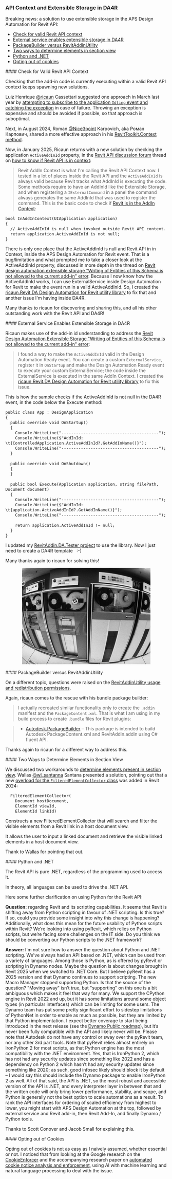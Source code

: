 <head>
<meta http-equiv="Content-Type" content="text/html; charset=utf-8">
<link rel="stylesheet" type="text/css" href="bc.css">

<!--
https://prismjs.com
<pre><code class="language-cs">
-->
<link href="https://cdn.jsdelivr.net/npm/prismjs@1.29.0/themes/prism.min.css" rel="stylesheet" />
<script src="https://cdn.jsdelivr.net/npm/prismjs@1.29.0/components/prism-core.min.js"></script>
<script src="https://cdn.jsdelivr.net/npm/prismjs@1.29.0/plugins/autoloader/prism-autoloader.min.js"></script>
<style> code[class*=language-], pre[class*=language-] { font-size : 90%; } </style>

</head>

<!--

- check api context
  ricaun 2024-03
  https://thebuildingcoder.typepad.com/blog/2024/03/api-context-aps-toolkit-and-da4r-debugging.html#2
  roman nice3point 2024-08
  https://thebuildingcoder.typepad.com/blog/2024/08/api-context-background-process-postcommand.html#4
  ricaun 2025-01
  [How to know if Revit API is in Context](https://forums.autodesk.com/t5/revit-api-forum/how-to-know-if-revit-api-is-in-context/m-p/13276039#M83476)

- ricaun handles add-in id for extensible storage in DA4R to solve
  Revit Design Automation | Extensible Storage "Writing of Entities of this Schema is not allowed to the current add-in." Error
  https://forums.autodesk.com/t5/revit-api-forum/revit-design-automation-extensible-storage-quot-writing-of/m-p/13280384#M83582

- ricaun's bundle package builder
  RevitAddinUtility usage and redistribution permissions.
  https://forums.autodesk.com/t5/revit-api-forum/revitaddinutility-usage-and-redistribution-permissions/td-p/8182324
  I actually recreate a similar package only to create the .addin and the PackageContent.xml. That what I have been using in my build process to create .bundle files for the Revit plugins.
  https://github.com/ricaun-io/Autodesk.PackageBuilder

- we discussed two workarounds to [Determine Elements Present in Section View]
  https://thebuildingcoder.typepad.com/blog/2024/01/directcontext3d-ids-and-linked-section-elements-.html#5
  now Wallas [@wl_santanna](https://forums.autodesk.com/t5/user/viewprofilepage/user-id/9728005) Santana presented the true solution, pointing out that:
  A new overload for the FilteredElementCollector class was added in revit 2024. It allows the user to input a linked document and retrieve the visible linked elements in a host document view.
  ApiDocs.co · Revit · FilteredElementCollector Constructor (Document, ElementId, ElementId)
  https://apidocs.co/apps/revit/2024/968b52a0-de55-2f96-de40-968812bc41c7.htm
  https://www.revitapidocs.com/2024/968b52a0-de55-2f96-de40-968812bc41c7.htm
  FilteredElementCollector(Document, ElementId, ElementId)
  Constructs a new FilteredElementCollector that will search and filter the visible elements from a Revit link in a host document view.

- https://autodesk.slack.com/archives/C0SR6NAP8/p1730892247924659
  Python versus .NET
  Q: regarding Revit and its scripting capabilities.
  It seems that Revit is shifting away from Python scripting in favor of .NET scripting. Is this accurate? If so, could you provide some insight into why this change is happening? Additionally, what does this mean for the future usability of Python scripts within Revit?
  We’re currently looking to use PyRevit, which relies on Python scripts, but we’re facing some challenges on the IT side (we’re using Sentinel—see this post for reference: https://github.com/pyrevitlabs/pyRevit/issues/1055). From Autodesk’s perspective, should we (and others) be converting our Python scripts to the .NET framework?".
  A1: I'm not sure how to answer the question about Python and .NET scripting.    We've always had an API based on .NET, which can be used from a variety of languages.  Among those is Python, as is offered by PyRevit or scripting in Dynamo nodes.
  Maybe the question is about changes brought in Revit 2025 when we switched to .NET Core.  But I believe PyRevit has a 2025 version and that Dynamo continues to support scripting.
  The new Macro Manager stopped supporting Python.
  Is that the source of the question?
  Moving away isn’t true, but ‘supporting’ on this one is a bit ambiguous which makes it feel that way for many. We support the CPython engine in Revit 2022 and up, but it has some limitations around some object types (in particular interfaces) which can be limiting for some users. The Dynamo team has put some pretty significant effort to sidestep limitations of PythonNet in order to enable as much as possible, but they are limited by that Python implementation. I expect better coverage to start being introduced in 2026 (see the Dynamo Public roadmap), but it’s never been fully compatible with the API and likely never will be.
  One thing which I think is imperative to note that we do not have any control or sway over the PyRevit team, nor any other 3rd part tool (such as Sentinel). Note that PyRevit relies almost entirely on IronPython 2 for most scripts as that Python engine has the most compatibility with the .NET environment. Yes that is IronPython2 which has not had any security updates since something like 2022 and has a dependency on Python 2 which hasn’t had any security updates since something like 2020… as such good infosec likely should block it by default - I would say this should include the Dynamo package to enable IronPython 2 as well.
  All of that said, the API is .NET so the most robust and accessible version of the API is .NET, and every interpreter layer in between that and the written code will only bring lower performance, stability, and scope, and Python is generally not the best option to scale automations as a result.
  (For anyone curious about my personal ordering of scaled efficiency I rank them as APS Design Automation, then external service and Revit Add-In, then Revit Add-In, then Dynamo / Python tools)  (edited)

- how to opt out of non-essential cookies?
  not so easy, check out the Google research on
  CookieEnforcer
  https://research.google/pubs/cookieenforcer-automated-cookie-notice-analysis-and-enforcement/
  and the accompanying research paper
  on [Automated Cookie Notice Analysis and Enforcement](https://www.usenix.org/system/files/sec23fall-prepub-389-khandelwal.pdf)
  using AI with machine learning and natural language processing

twitter:

A solution to check for valid #RevitAPI context and use extensible storage in the @AutodeskAPS Design Automation for Revit API, PackageBuilder versus RevitAddinUtility, Python vs .NET and two ways to determine elements in section view @AutodeskRevit #BIM @DynamoBIM https://thebuildingcoder.typepad.com/blog/2025/01/api-context-and-extensible-storage-in-da4r.html

#RevitAPI @AutodeskRevit #BIM @DynamoBIM @AutodeskAPS

A solution to use extensible storage in the APS Design Automation for Revit API
&ndash; Check for valid Revit API context
&ndash; External service enables extensible storage in DA4R
&ndash; PackageBuilder versus RevitAddinUtility
&ndash; Two ways to determine elements in section view
&ndash; Python and .NET
&ndash; Opting out of cookies...

linkedin:

A solution to check for valid #RevitAPI context and use extensible storage in the @AutodeskAPS Design Automation for Revit API, PackageBuilder versus RevitAddinUtility, Python vs .NET and two ways to determine elements in section view:

https://thebuildingcoder.typepad.com/blog/2025/01/api-context-and-extensible-storage-in-da4r.html

- Check for valid Revit API context
- External service enables extensible storage in DA4R
- PackageBuilder versus RevitAddinUtility
- Two ways to determine elements in section view
- Python and .NET
- Opting out of cookies...

#BIM #DynamoBIM #AutodeskAPS #Revit #API #IFC #SDK #Autodesk #AEC #adsk

the [Revit API discussion forum](http://forums.autodesk.com/t5/revit-api-forum/bd-p/160) thread

<center>
<img src="img/" alt="" title="" width="600"/>
<p style="font-size: 80%; font-style:italic"></p>
<a href="img/.gif"><p style="font-size: 80%; font-style:italic">Click for animation</p></a>
</center>

-->

### API Context and Extensible Storage in DA4R

Breaking news: a solution to use extensible storage in the APS Design Automation for Revit API:

- [Check for valid Revit API context](#2)
- [External service enables extensible storage in DA4R](#3)
- [PackageBuilder versus RevitAddinUtility](#4)
- [Two ways to determine elements in section view](#5)
- [Python and .NET](#6)
- [Opting out of cookies](#7)

####<a name="2"></a> Check for Valid Revit API Context

Checking that the add-in code is currently executing within a valid Revit API context keeps spawning new solutions.

Luiz Henrique [@ricaun](https://ricaun.com/) Cassettari suggested one approach in March last year
by [attempting to subscribe to the application `Idling` event and catching the exception](https://thebuildingcoder.typepad.com/blog/2024/03/api-context-aps-toolkit-and-da4r-debugging.html#2) in
case of failure.
Throwing an exception is expensive and should be avoided if possible, so that approach is suboptimal.

Next, in August 2024, Roman [@Nice3point](https://t.me/nice3point) Karpovich, aka Роман Карпович, shared a more effective approach in
his [RevitToolkit.Context method](https://thebuildingcoder.typepad.com/blog/2024/08/api-context-background-process-postcommand.html#4).

Now, in January 2025, Ricaun returns with a new solution by checking the application `ActiveAddInId` property, in
the [Revit API discussion forum](http://forums.autodesk.com/t5/revit-api-forum/bd-p/160) thread
on [how to know if Revit API is in context](https://forums.autodesk.com/t5/revit-api-forum/how-to-know-if-revit-api-is-in-context/m-p/13276039#M83476):

> Revit AddIn Context is what I'm calling the Revit API Context now.
I tested in a lot of places inside the Revit API and the `ActiveAddInId` is always valid because Revit tracks what AddInId is executing the code.
Some methods require to have an AddInId like the Extensible Storage, and when registering a `IExternalCommand` in a panel the command always generates the same AddInId that was used to register the command.
This is the basic code to check if [Revit is in the AddIn Context](https://ricaun.com/revit-addin-context/):

<pre><code class="language-cs">bool InAddInContext(UIApplication application)
{
  // ActiveAddInId is null when invoked outside Revit API context.
  return application.ActiveAddInId is not null;
}</code></pre>

There is only one place that the ActiveAddInId is null and Revit API in in Context, inside the APS Design Automation for Revit event.
That is a bug/limitation and what prompted me to take a closer look at the ActiveAddInId property, discussed in more depth in the thread
on [Revit design automation extensible storage "Writing of Entities of this Schema is not allowed to the current add-in" error](https://forums.autodesk.com/t5/revit-api-forum/revit-design-automation-extensible-storage-quot-writing-of/td-p/12833018).
Because I now know how the ActiveAddInId works, I can use ExternalService inside Design Automation for Revit to make the event run in a valid ActiveAddInId.
So, I created
the [ricaun.Revit.DA Design Automation for Revit utility library](https://github.com/ricaun-io/ricaun.Revit.DA) to
fix that and another issue I'm having inside DA4R.

Many thanks to ricaun for discovering and sharing this, and all his other outstanding work with the Revit API and DA4R!

####<a name="3"></a> External Service Enables Extensible Storage in DA4R

Ricaun makes use of the add-in id understanding to address
the [Revit Design Automation Extensible Storage "Writing of Entities of this Schema is not allowed to the current add-in" error](https://forums.autodesk.com/t5/revit-api-forum/revit-design-automation-extensible-storage-quot-writing-of/m-p/13280384#M83582):

> I found a way to make the `ActiveAddInId` valid in the Design Automation Ready event.
You can create a custom `ExternalService`, register it in `OnStartup` and make the Design Automation Ready event to execute your custom ExternalService; the code inside the ExternalService is executed in the same AddIn Context.
I created
the [ricaun.Revit.DA Design Automation for Revit utility library](https://github.com/ricaun-io/ricaun.Revit.DA) to
fix this issue.

This is how the sample checks if the ActiveAddInId is not null in the DA4R event, in the code below the Execute method:

<pre><code class="language-cs">public class App : DesignApplication
{
  public override void OnStartup()
  {
    Console.WriteLine("----------------------------------------");
    Console.WriteLine($"AddInId: \t{ControlledApplication.ActiveAddInId?.GetAddInName()}");
    Console.WriteLine("----------------------------------------");
  }

  public override void OnShutdown()
  {
  }

  public bool Execute(Application application, string filePath, Document document)
  {
    Console.WriteLine("----------------------------------------");
    Console.WriteLine($"AddInId: \t{application.ActiveAddInId?.GetAddInName()}");
    Console.WriteLine("----------------------------------------");

    return application.ActiveAddInId != null;
  }
}</code></pre>

I updated my [RevitAddin.DA.Tester project](https://github.com/ricaun-io/RevitAddin.DA.Tester) to use the library.
Now I just need to create a DA4R template &nbsp;  :-)

Many thanks again to ricaun for solving this!

<center>
<img src="img/tape_deck.png" alt="Tape deck" title="Tape deck" width="400"/>
</center>

####<a name="4"></a> PackageBuilder versus RevitAddinUtility

On a different topic, questions were raised on
the [RevitAddinUtility usage and redistribution permissions](https://forums.autodesk.com/t5/revit-api-forum/revitaddinutility-usage-and-redistribution-permissions/td-p/8182324).

Again, ricaun comes to the rescue with his bundle package builder:

> I actually recreated similar functionality only to create the `.addin` manifest and the `PackageContent.xml`.
That is what I am using in my build process to create `.bundle` files for Revit plugins:

> - [Autodesk.PackageBuilder](https://github.com/ricaun-io/Autodesk.PackageBuilder) &ndash; This package is intended to build Autodesk PackageContent.xml and RevitAddin.addin using C# fluent API.

Thanks again to ricaun for a different way to address this.

####<a name="5"></a> Two Ways to Determine Elements in Section View

We discussed two workarounds to [determine elements present in section view](https://thebuildingcoder.typepad.com/blog/2024/01/directcontext3d-ids-and-linked-section-elements-.html#5).
Wallas [@wl_santanna](https://forums.autodesk.com/t5/user/viewprofilepage/user-id/9728005) Santana presented a solution,
pointing out that
a new [overload for the `FilteredElementCollector` class](https://www.revitapidocs.com/2024/968b52a0-de55-2f96-de40-968812bc41c7.htm) was
added in Revit 2024:

<pre><code class="language-cs">  FilteredElementCollector(
    Document hostDocument,
    ElementId viewId,
    ElementId linkId)</code></pre>

Constructs a new FilteredElementCollector that will search and filter the visible elements from a Revit link in a host document view.

It allows the user to input a linked document and retrieve the visible linked elements in a host document view.

Thank to Wallas for pointing that out.

####<a name="6"></a> Python and .NET

The Revit API is pure .NET, regardless of the programming used to access it.

In theory, all languages can be used to drive the .NET API.

Here some further clarification on using Python for the Revit API:

**Question:** regarding Revit and its scripting capabilities.
It seems that Revit is shifting away from Python scripting in favour of .NET scripting.
Is this true?
If so, could you provide some insight into why this change is happening?
Additionally, what does this mean for the future usability of Python scripts within Revit?
We’re looking into using pyRevit, which relies on Python scripts, but we’re facing some challenges on the IT side.
Do you think we should be converting our Python scripts to the .NET framework?

**Answer:**
I'm not sure how to answer the question about Python and .NET scripting.
We've always had an API based on .NET, which can be used from a variety of languages.
Among those is Python, as is offered by pyRevit or scripting in Dynamo nodes.
Maybe the question is about changes brought in Revit 2025 when we switched to .NET Core.
But I believe pyRevit has a 2025 version and that Dynamo continues to support scripting.
The new Macro Manager stopped supporting Python.
Is that the source of the question?
"Moving away" isn’t true, but "supporting" on this one is a bit ambiguous which makes it feel that way for many.
We support the CPython engine in Revit 2022 and up, but it has some limitations around some object types (in particular interfaces) which can be limiting for some users.
The Dynamo team has put some pretty significant effort to sidestep limitations of PythonNet in order to enable as much as possible, but they are limited by that Python implementation.
I expect better coverage to start being introduced in the next release (see the [Dynamo Public roadmap](https://github.com/DynamoDS/Dynamo/wiki/Dynamo-Public-Roadmap)), but it’s never been fully compatible with the API and likely never will be.
Please note that Autodesk do not have any control or sway over the pyRevit team, nor any other 3rd part tools.
Note that pyRevit relies almost entirely on IronPython 2 for most scripts, as that Python engine has the most compatibility with the .NET environment. Yes, that is IronPython 2, which has not had any security updates since something like 2022 and has a dependency on Python 2 which hasn’t had any security updates since something like 2020; as such, good infosec likely should block it by default &ndash; I would say this should include the Dynamo package to enable IronPython 2 as well.
All of that said, the API is .NET, so the most robust and accessible version of the API is .NET, and every interpreter layer in between that and the written code will only bring lower performance, stability, and scope, and Python is generally not the best option to scale automations as a result.
To rank the API interfaces for ordering of scaled efficiency from highest to lower, you might start with APS Design Automation at the top, followed by external service and Revit add-in, then Revit Add-In, and finally Dynamo / Python tools.

Thanks to Scott Conover and Jacob Small for explaining this.

####<a name="7"></a> Opting out of Cookies

Opting out of cookies is not as easy as I naively assumed, whether essential or not.
I noticed that from looking at the Google research on
the [CookieEnforcer](https://research.google/pubs/cookieenforcer-automated-cookie-notice-analysis-and-enforcement/) and the accompanying research paper
on [automated cookie notice analysis and enforcement](https://www.usenix.org/system/files/sec23fall-prepub-389-khandelwal.pdf),
using AI with machine learning and natural language processing to deal with the issue.

